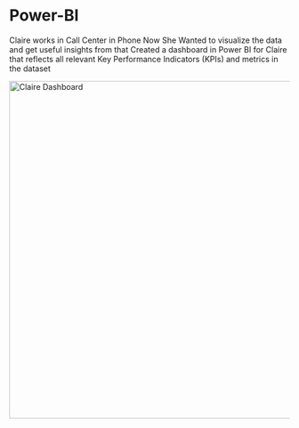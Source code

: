 # Power-BI
Claire works in Call Center in Phone Now 
She Wanted to visualize the data and get useful insights from that
Created a dashboard in Power BI for Claire that reflects all relevant Key Performance Indicators (KPIs) and metrics in the dataset

<img width="607" alt="Claire Dashboard" src="https://github.com/sahilnegi1/Power-BI/assets/89196598/1c135356-0a79-4279-b1a7-6c65886ca487">

